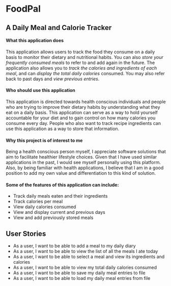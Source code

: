 # FoodPal

## A Daily Meal and Calorie Tracker

#### What this application does

This application allows users to track the food they consume 
on a daily basis to monitor their dietary and nutritional habits. 
You can also *store your frequently consumed meals* to refer to and 
add again in the future. The application also allows you to *track
the calories and ingredients of each meal*, and can *display the 
total daily calories* consumed. You may also refer back
to past days and *view previous entries*.

#### Who should use this application


This application is directed towards health conscious individuals
and people who are trying to improve their dietary habits by 
understanding what they eat on a daily basis. This application can
serve as a way to hold yourself accountable for your diet and to
gain control on how many calories you consume every day. People who
also want to track recipe ingredients can use this application
as a way to store that information.

#### Why this project is of interest to me

Being a health conscious person myself, I appreciate software solutions
that aim to facilitate healthier lifestyle choices. Given that I have used 
similar applications in the past, I would see myself personally using this
platform. Also, by being familiar with health applications, 
I believe that I am in a good position to add my own value and differentiation
to this kind of solution.

#### Some of the features of this application can include:
- Track daily meals eaten and their ingredients
- Track calories per meal
- View daily calories consumed
- View and display current and previous days
- View and add previously stored meals

## User Stories
- As a user, I want to be able to add a meal to my daily diary
- As a user, I want to be able to view the list of all the meals I ate today
- As a user, I want to be able to select a meal and view its ingredients and calories
- As a user, I want to be able to view my total daily calories consumed
- As a user, I want to be able to save my daily meal entries to file
- As a user, I want to be able to load my daily meal entries from file